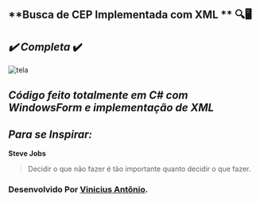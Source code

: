 ## **Busca de CEP Implementada com XML ** :mag::desktop_computer:

## *:heavy_check_mark: Completa* :heavy_check_mark:

![tela](https://user-images.githubusercontent.com/45276630/108456350-dd416c80-724e-11eb-97a6-4a2562167414.png)



## *Código feito totalmente em C# com WindowsForm e implementação de XML*



## *Para se Inspirar:*

**Steve Jobs**

> Decidir o que não fazer é tão importante quanto decidir o que fazer.

### Desenvolvido Por [Vinicius Antônio](https://www.linkedin.com/in/vinicius-antônio-lima-da-silva-b54614171/).



